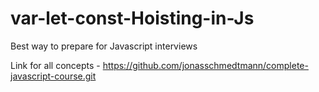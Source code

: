 # var-let-const-Hoisting-in-Js
Best way to prepare for Javascript interviews 


Link for all concepts -  https://github.com/jonasschmedtmann/complete-javascript-course.git
